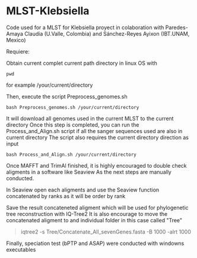 # MLST-Klebsiella
Code used for a MLST for Klebsiella proyect in colaboration with Paredes-Amaya Claudia (U.Valle, Colombia) and Sánchez-Reyes Ayixon (IBT.UNAM, Mexico)


Requiere:

Obtain current complet current path directory in linux OS with
``` 
pwd
``` 

for example /your/current/directory

Then, execute the script Preprocess_genomes.sh 
``` 
bash Preprocess_genomes.sh /your/current/directory
``` 
It will download all genomes used in the current MLST to the current directory 
Once this step is completed, you can run the Process_and_Align.sh script if all the sanger sequences used are also in current directory
The script also requires the current directory direction as input

``` 
bash Process_and_Align.sh /your/current/directory
``` 
Once MAFFT and TrimAl finished, it is highly encouraged to double check aligments in a software like Seaview
As the next steps are manually conducted.

In Seaview open each aligments and use the Seaview function concatenated by ranks as it will be order by rank

Save the result concateneted aligment which will be used for phylogenetic tree reconstruction with IQ-Tree2
It is also encourage to move the concatenated aligment to and individual folder in this case called "Tree"

> iqtree2 -s Tree/Concatenate_All_sevenGenes.fasta -B 1000 -alrt 1000

Finally, speciation test (bPTP and ASAP) were conducted with windowns executables 
